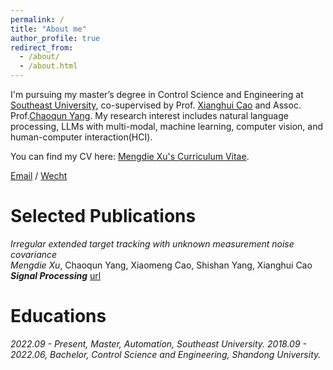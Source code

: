 ```yaml
---
permalink: /
title: "About me"
author_profile: true
redirect_from: 
  - /about/
  - /about.html
---
```


I'm pursuing my master’s degree in Control Science and Engineering at [Southeast University](https://www.seu.edu.cn), co-supervised by Prof. [Xianghui Cao](https://automation.seu.edu.cn/cxh2/) and Assoc. Prof.[Chaoqun Yang](https://automation.seu.edu.cn/ycq/main.psp). My research interest includes natural language processing, LLMs with multi-modal, machine learning, computer vision, and human-computer interaction(HCI).

You can find my CV here: [Mengdie Xu's Curriculum Vitae](../assets/CV.pdf).

[Email](mailto:mengdiexu53@gmail.com) / [Wecht](../images/wechat.jpg)

Selected Publications
======
_Irregular extended target tracking with unknown measurement noise covariance_ <br> _Mengdie Xu_, Chaoqun Yang, Xiaomeng Cao, Shishan Yang, Xianghui Cao <br> ***Signal Processing*** [url](https://www.sciencedirect.com/science/article/abs/pii/S0165168424002196)


Educations
======
*2022.09 - Present, Master, Automation, Southeast University.*
*2018.09 - 2022.06, Bachelor, Control Science and Engineering, Shandong University.*

